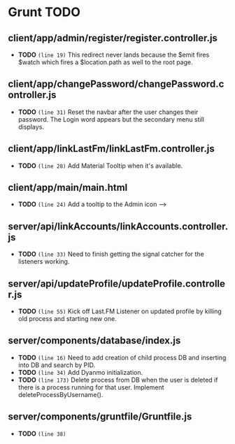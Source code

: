 # Grunt TODO

## client/app/admin/register/register.controller.js

-  **TODO** `(line 19)`  This redirect never lands because the $emit fires $watch which fires a $location.path as well to the root page.

## client/app/changePassword/changePassword.controller.js

-  **TODO** `(line 31)`  Reset the navbar after the user changes their password. The Login word appears but the secondary menu still displays.

## client/app/linkLastFm/linkLastFm.controller.js

-  **TODO** `(line 28)`  Add Material Tooltip when it's available.

## client/app/main/main.html

-  **TODO** `(line 24)`  Add a tooltip to the Admin icon -->

## server/api/linkAccounts/linkAccounts.controller.js

-  **TODO** `(line 33)`  Need to finish getting the signal catcher for the listeners working.

## server/api/updateProfile/updateProfile.controller.js

-  **TODO** `(line 55)`  Kick off Last.FM Listener on updated profile by killing old process and starting new one.

## server/components/database/index.js

-  **TODO** `(line 16)`  Need to add creation of child process DB and inserting into DB and search by PID.
-  **TODO** `(line 34)`  Add Dyanmo initialization.
-  **TODO** `(line 173)`  Delete process from DB when the user is deleted if there is a process running for that user. Implement deleteProcessByUsername().

## server/components/gruntfile/Gruntfile.js

-  **TODO** `(line 38)` 
